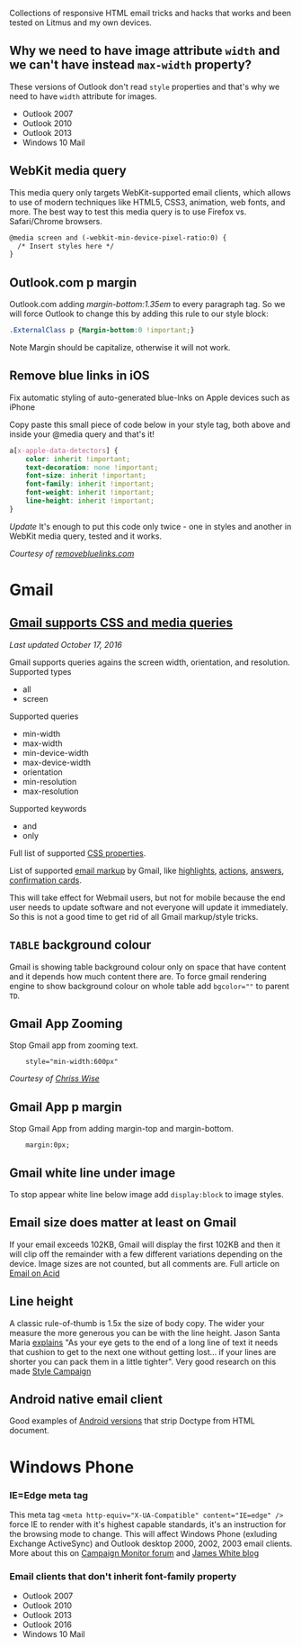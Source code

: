 Collections of responsive HTML email tricks and hacks that works and been tested on Litmus and my own devices.

## Why we need to have image attribute `width` and we can't have instead `max-width` property?
These versions of Outlook don't read `style` properties and that's why we need to have `width` attribute for images.

* Outlook 2007
* Outlook 2010
* Outlook 2013
* Windows 10 Mail
 
## WebKit media query

This media query only targets WebKit-supported email clients, which allows to use of modern techniques like HTML5, CSS3, animation, web fonts, and more. The best way to test this media query is to use Firefox vs. Safari/Chrome browsers.
```html
@media screen and (-webkit-min-device-pixel-ratio:0) {
  /* Insert styles here */
}
```

## Outlook.com p margin

Outlook.com adding *margin-bottom:1.35em* to every paragraph tag. So we will force Outlook to change this by adding this rule to our style block:

```css
.ExternalClass p {Margin-bottom:0 !important;}
```
Note
Margin should be capitalize, otherwise it will not work.

## Remove blue links in iOS

Fix automatic styling of auto-generated blue-lnks on Apple devices such as iPhone

Copy paste this small piece of code below in your style tag, both above and inside your @media query and that's it!

```css
a[x-apple-data-detectors] {
    color: inherit !important;
    text-decoration: none !important;
    font-size: inherit !important;
    font-family: inherit !important;
    font-weight: inherit !important;
    line-height: inherit !important;
}
```
*Update* It's enough to put this code only twice - one in styles and another in WebKit media query, tested and it works.

*Courtesy of [removebluelinks.com](http://removebluelinks.com)*

# Gmail

## [Gmail supports CSS and media queries](https://developers.google.com/gmail/design/css)
*Last updated October 17, 2016*

Gmail supports queries agains the screen width, orientation, and resolution.
Supported types

- all
- screen

Supported queries

- min-width
- max-width
- min-device-width
- max-device-width
- orientation
- min-resolution
- max-resolution

Supported keywords

- and
- only

Full list of supported [CSS properties](https://developers.google.com/gmail/design/reference/supported_css).

List of supported [email markup](https://developers.google.com/gmail/markup/) by Gmail, like [highlights](https://developers.google.com/gmail/markup/overview#highlights_in_inbox), [actions](https://developers.google.com/gmail/markup/overview#gmail_actions), [answers](https://developers.google.com/schemas/search/answers), [confirmation cards](https://developers.google.com/schemas/now/cards).

This will take effect for Webmail users, but not for mobile because the end user needs to update software and not everyone will update it immediately. So this is not a good time to get rid of all Gmail markup/style tricks.

## `TABLE` background colour

Gmail is showing table background colour only on space that have content and it depends how much content there are. To force gmail rendering engine to show background colour on whole table add `bgcolor=""` to parent `TD`.

## Gmail App Zooming

Stop Gmail app from zooming text.

```
    style="min-width:600px"
```

*Courtesy of [Chriss Wise](http://chriswi.se/)*

## Gmail App p margin

Stop Gmail App from adding margin-top and margin-bottom.

```
    margin:0px;
```

## Gmail white line under image

To stop appear white line below image add `display:block` to image styles.

## Email size does matter at least on Gmail
If your email exceeds 102KB, Gmail will display the first 102KB and then it will clip off the remainder with a few different variations depending on the device. Image sizes are not counted, but all comments are. Full article on [Email on Acid](https://www.emailonacid.com/blog/article/email-development/when_it_comes_to_html_email_size_does_matter/)

## Line height
A classic rule-of-thumb is 1.5x the size of body copy. The wider your measure the more generous you can be with the line height. Jason Santa Maria [explains](https://vimeo.com/34178417#t=28m14s) "As your eye gets to the end of a long line of text it needs that cushion to get to the next one without getting lost... if your lines are shorter you can pack them in a little tighter".
Very good research on this made [Style Campaign](http://stylecampaign.com/blog/2015/07/typographic-patterns-in-email/)

## Android native email client
Good examples of [Android versions](https://www.emailonacid.com/blog/article/email-development/how_android_is_strangling_responsive_design) that strip Doctype from HTML document.

# Windows Phone

### IE=Edge meta tag
This meta tag `<meta http-equiv="X-UA-Compatible" content="IE=edge" />` force IE to render with it's highest capable standards, it's an instruction for the browsing mode to change. This will affect Windows Phone (exluding Exchange ActiveSync) and Outlook desktop 2000, 2002, 2003 email clients.
More about this on [Campaign Monitor forum](https://www.campaignmonitor.com/forums/topic/7989/windows-phone-8-has-full-css3media-query-support/) and [James White blog](https://blog.jmwhite.co.uk/2014/08/19/email-campaigns-windows-phone-part-2-pop3-and-imap/)

### Email clients that don't inherit font-family property
- Outlook 2007
- Outlook 2010
- Outlook 2013
- Outlook 2016
- Windows 10 Mail

